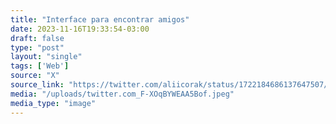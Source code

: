 ```yaml
---
title: "Interface para encontrar amigos"
date: 2023-11-16T19:33:54-03:00
draft: false
type: "post"
layout: "single"
tags: ['Web']
source: "X"
source_link: "https://twitter.com/aliicorak/status/1722184686137647507/photo/2"
media: "/uploads/twitter.com_F-XOqBYWEAA5Bof.jpeg"
media_type: "image"
---
```


